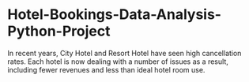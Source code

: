 # Hotel-Bookings-Data-Analysis-Python-Project
In recent years, City Hotel and Resort Hotel have seen high cancellation rates. Each hotel is now dealing with a number of issues as a result, including fewer revenues and less than ideal hotel room use. 
